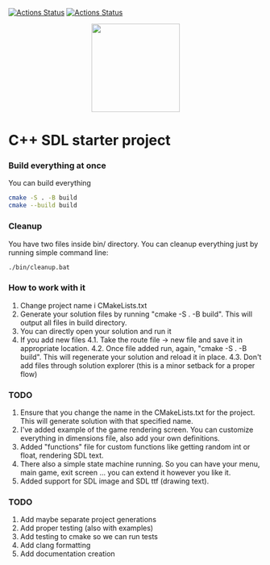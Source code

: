 
[![Actions Status](https://github.com/TheLartians/ModernCppStarter/workflows/Windows/badge.svg)](https://github.com/mmartincevic/CppSDLBoilerplate)
[![Actions Status](https://github.com/TheLartians/ModernCppStarter/workflows/Ubuntu/badge.svg)](https://github.com/mmartincevic/CppSDLBoilerplate)

<p align="center">
  <img src="https://repository-images.githubusercontent.com/254842585/4dfa7580-7ffb-11ea-99d0-46b8fe2f4170" height="175" width="auto" />
</p>

# C++ SDL starter project


### Build everything at once

You can build everything

```bash
cmake -S . -B build
cmake --build build
```

### Cleanup

You have two files inside bin/ directory. You can cleanup everything just by running simple command line:

```bash
./bin/cleanup.bat
```

### How to work with it

  1. Change project name i CMakeLists.txt
  2. Generate your solution files by running "cmake -S . -B build". This will output all files in build directory.
  3. You can directly open your solution and run it 
  4. If you add new files
    4.1. Take the route file -> new file and save it in appropriate location. 
    4.2. Once file added run, again, "cmake -S . -B build". This will regenerate your solution and reload it in place.
    4.3. Don't add files through solution explorer (this is a minor setback for a proper flow)
  

### TODO

  1. Ensure that you change the name in the CMakeLists.txt for the project. This will generate solution with that specified name.
  2. I've added example of the game rendering screen. You can customize everything in dimensions file, also add your own definitions.
  3. Added "functions" file for custom functions like getting random int or float, rendering SDL text.
  4. There also a simple state machine running. So you can have your menu, main game, exit screen ... you can extend it however you like it.
  5. Added support for SDL image and SDL ttf (drawing text).

### TODO

1. Add maybe separate project generations
2. Add proper testing (also with examples)
3. Add testing to cmake so we can run tests
4. Add clang formatting
5. Add documentation creation